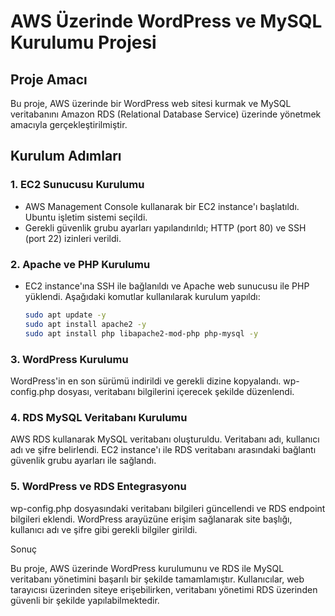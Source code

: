 # AWS Üzerinde WordPress ve MySQL Kurulumu Projesi

## Proje Amacı
Bu proje, AWS üzerinde bir WordPress web sitesi kurmak ve MySQL veritabanını Amazon RDS (Relational Database Service) üzerinde yönetmek amacıyla gerçekleştirilmiştir.

## Kurulum Adımları

### 1. EC2 Sunucusu Kurulumu
- AWS Management Console kullanarak bir EC2 instance'ı başlatıldı. Ubuntu işletim sistemi seçildi.
- Gerekli güvenlik grubu ayarları yapılandırıldı; HTTP (port 80) ve SSH (port 22) izinleri verildi.

### 2. Apache ve PHP Kurulumu
- EC2 instance'ına SSH ile bağlanıldı ve Apache web sunucusu ile PHP yüklendi. Aşağıdaki komutlar kullanılarak kurulum yapıldı:
  ```bash
  sudo apt update -y
  sudo apt install apache2 -y
  sudo apt install php libapache2-mod-php php-mysql -y

### 3. WordPress Kurulumu
WordPress'in en son sürümü indirildi ve gerekli dizine kopyalandı.
wp-config.php dosyası, veritabanı bilgilerini içerecek şekilde düzenlendi.

### 4. RDS MySQL Veritabanı Kurulumu
AWS RDS kullanarak MySQL veritabanı oluşturuldu. Veritabanı adı, kullanıcı adı ve şifre belirlendi.
EC2 instance'ı ile RDS veritabanı arasındaki bağlantı güvenlik grubu ayarları ile sağlandı.

### 5. WordPress ve RDS Entegrasyonu
wp-config.php dosyasındaki veritabanı bilgileri güncellendi ve RDS endpoint bilgileri eklendi.
WordPress arayüzüne erişim sağlanarak site başlığı, kullanıcı adı ve şifre gibi gerekli bilgiler girildi.

Sonuç

Bu proje, AWS üzerinde WordPress kurulumunu ve RDS ile MySQL veritabanı yönetimini başarılı bir şekilde tamamlamıştır. Kullanıcılar, web tarayıcısı üzerinden siteye erişebilirken, veritabanı yönetimi RDS üzerinden güvenli bir şekilde yapılabilmektedir.
